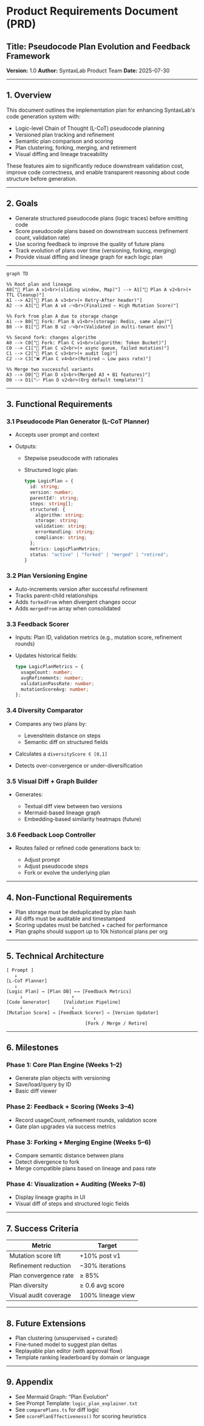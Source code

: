 # Product Requirements Document (PRD)

## Title: Pseudocode Plan Evolution and Feedback Framework

**Version:** 1.0
**Author:** SyntaxLab Product Team
**Date:** 2025-07-30

---

## 1. Overview

This document outlines the implementation plan for enhancing SyntaxLab's code generation system with:

* Logic-level Chain of Thought (L-CoT) pseudocode planning
* Versioned plan tracking and refinement
* Semantic plan comparison and scoring
* Plan clustering, forking, merging, and retirement
* Visual diffing and lineage traceability

These features aim to significantly reduce downstream validation cost, improve code correctness, and enable transparent reasoning about code structure before generation.

---

## 2. Goals

* Generate structured pseudocode plans (logic traces) before emitting code
* Score pseudocode plans based on downstream success (refinement count, validation rate)
* Use scoring feedback to improve the quality of future plans
* Track evolution of plans over time (versioning, forking, merging)
* Provide visual diffing and lineage graph for each logic plan

---

```mermaid
graph TD

%% Root plan and lineage
A0["🧠 Plan A v1<br>(sliding window, Map)"] --> A1["🧠 Plan A v2<br>(+ TTL Cleanup)"]
A1 --> A2["🧠 Plan A v3<br>(+ Retry-After header)"]
A2 --> A3["🧠 Plan A v4 ✅<br>(Finalized — High Mutation Score)"]

%% Fork from plan A due to storage change
A1 --> B0["🔁 Fork: Plan B v1<br>(storage: Redis, same algo)"]
B0 --> B1["🧠 Plan B v2 ✅<br>(Validated in multi-tenant env)"]

%% Second fork: changes algorithm
A0 --> C0["🔁 Fork: Plan C v1<br>(algorithm: Token Bucket)"]
C0 --> C1["🧠 Plan C v2<br>(+ async queue, failed mutation)"]
C1 --> C2["🧠 Plan C v3<br>(+ audit log)"]
C2 --> C3["❌ Plan C v4<br>(Retired — Low pass rate)"]

%% Merge two successful variants
A3 --> D0["🧬 Plan D v1<br>(Merged A3 + B1 features)"]
D0 --> D1["✅ Plan D v2<br>(Org default template)"]
```

---

## 3. Functional Requirements

### 3.1 Pseudocode Plan Generator (L-CoT Planner)

* Accepts user prompt and context
* Outputs:

  * Stepwise pseudocode with rationales
  * Structured logic plan:

    ```ts
    type LogicPlan = {
      id: string;
      version: number;
      parentId?: string;
      steps: string[];
      structured: {
        algorithm: string;
        storage: string;
        validation: string;
        errorHandling: string;
        compliance: string;
      };
      metrics: LogicPlanMetrics;
      status: "active" | "forked" | "merged" | "retired";
    }
    ```

### 3.2 Plan Versioning Engine

* Auto-increments version after successful refinement
* Tracks parent-child relationships
* Adds `forkedFrom` when divergent changes occur
* Adds `mergedFrom` array when consolidated

### 3.3 Feedback Scorer

* Inputs: Plan ID, validation metrics (e.g., mutation score, refinement rounds)
* Updates historical fields:

  ```ts
  type LogicPlanMetrics = {
    usageCount: number;
    avgRefinements: number;
    validationPassRate: number;
    mutationScoreAvg: number;
  };
  ```

### 3.4 Diversity Comparator

* Compares any two plans by:

  * Levenshtein distance on steps
  * Semantic diff on structured fields
* Calculates a `diversityScore ∈ [0,1]`
* Detects over-convergence or under-diversification

### 3.5 Visual Diff + Graph Builder

* Generates:

  * Textual diff view between two versions
  * Mermaid-based lineage graph
  * Embedding-based similarity heatmaps (future)

### 3.6 Feedback Loop Controller

* Routes failed or refined code generations back to:

  * Adjust prompt
  * Adjust pseudocode steps
  * Fork or evolve the underlying plan

---

## 4. Non-Functional Requirements

* Plan storage must be deduplicated by plan hash
* All diffs must be auditable and timestamped
* Scoring updates must be batched + cached for performance
* Plan graphs should support up to 10k historical plans per org

---

## 5. Technical Architecture

```
[ Prompt ]
   ↓
[L-CoT Planner]
   ↓
[Logic Plan] → [Plan DB] ←→ [Feedback Metrics]
     ↓                  ↑
[Code Generator]     [Validation Pipeline]
     ↓                  ↓
[Mutation Score] → [Feedback Scorer] → [Version Updater]
                                ↓
                             [Fork / Merge / Retire]
```

---

## 6. Milestones

### Phase 1: Core Plan Engine (Weeks 1–2)

* Generate plan objects with versioning
* Save/load/query by ID
* Basic diff viewer

### Phase 2: Feedback + Scoring (Weeks 3–4)

* Record usageCount, refinement rounds, validation score
* Gate plan upgrades via success metrics

### Phase 3: Forking + Merging Engine (Weeks 5–6)

* Compare semantic distance between plans
* Detect divergence to fork
* Merge compatible plans based on lineage and pass rate

### Phase 4: Visualization + Auditing (Weeks 7–8)

* Display lineage graphs in UI
* Visual diff of steps and structured logic fields

---

## 7. Success Criteria

| Metric                | Target            |
| --------------------- | ----------------- |
| Mutation score lift   | +10% post v1      |
| Refinement reduction  | −30% iterations   |
| Plan convergence rate | ≥ 85%             |
| Plan diversity        | ≥ 0.6 avg score   |
| Visual audit coverage | 100% lineage view |

---

## 8. Future Extensions

* Plan clustering (unsupervised + curated)
* Fine-tuned model to suggest plan deltas
* Replayable plan editor (with approval flow)
* Template ranking leaderboard by domain or language

---

## 9. Appendix

* See Mermaid Graph: “Plan Evolution”
* See Prompt Template: `logic_plan_explainer.txt`
* See `comparePlans.ts` for diff logic
* See `scorePlanEffectiveness()` for scoring heuristics
